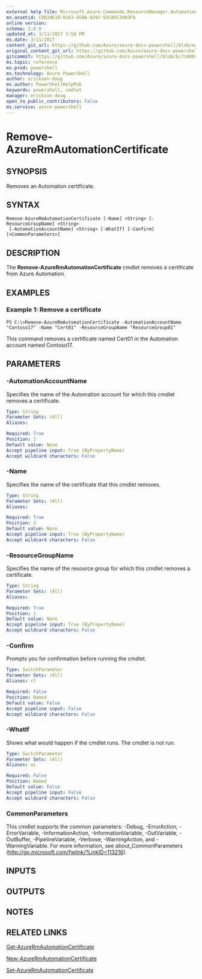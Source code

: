 ```yaml
---
external help file: Microsoft.Azure.Commands.ResourceManager.Automation.dll-Help.xml
ms.assetid: C0B24E18-9163-458A-8297-93CB5C2003FA
online version: 
schema: 2.0.0
updated_at: 3/11/2017 3:58 PM
ms.date: 3/11/2017
content_git_url: https://github.com/Azure/azure-docs-powershell/blob/master/azureps-cmdlets-docs/ResourceManager/AzureRM.Automation/v2.6.0/Remove-AzureRMAutomationCertificate.md
original_content_git_url: https://github.com/Azure/azure-docs-powershell/blob/master/azureps-cmdlets-docs/ResourceManager/AzureRM.Automation/v2.6.0/Remove-AzureRMAutomationCertificate.md
gitcommit: https://github.com/Azure/azure-docs-powershell/blob/bc71000aa3c7f754b95442dcc415a7324626a15c/azureps-cmdlets-docs/ResourceManager/AzureRM.Automation/v2.6.0/Remove-AzureRMAutomationCertificate.md
ms.topic: reference
ms.prod: powershell
ms.technology: Azure PowerShell
author: erickson-doug
ms.author: PowerShellHelpPub
keywords: powershell, cmdlet
manager: erickson-doug
open_to_public_contributors: False
ms.service: azure-powershell
---
```


# Remove-AzureRmAutomationCertificate

## SYNOPSIS
Removes an Automation certificate.

## SYNTAX

```
Remove-AzureRmAutomationCertificate [-Name] <String> [-ResourceGroupName] <String>
 [-AutomationAccountName] <String> [-WhatIf] [-Confirm] [<CommonParameters>]
```

## DESCRIPTION
The **Remove-AzureRmAutomationCertificate** cmdlet removes a certificate from Azure Automation.

## EXAMPLES

### Example 1: Remove a certificate
```
PS C:\>Remove-AzureRmAutomationCertificate -AutomationAccountName "Contoso17" -Name "Cert01" -ResourceGroupName "ResourceGroup01"
```

This command removes a certificate named Cert01 in the Automation account named Contoso17.

## PARAMETERS

### -AutomationAccountName
Specifies the name of the Automation account for which this cmdlet removes a certificate.

```yaml
Type: String
Parameter Sets: (All)
Aliases: 

Required: True
Position: 2
Default value: None
Accept pipeline input: True (ByPropertyName)
Accept wildcard characters: False
```

### -Name
Specifies the name of the certificate that this cmdlet removes.

```yaml
Type: String
Parameter Sets: (All)
Aliases: 

Required: True
Position: 3
Default value: None
Accept pipeline input: True (ByPropertyName)
Accept wildcard characters: False
```

### -ResourceGroupName
Specifies the name of the resource group for which this cmdlet removes a certificate.

```yaml
Type: String
Parameter Sets: (All)
Aliases: 

Required: True
Position: 1
Default value: None
Accept pipeline input: True (ByPropertyName)
Accept wildcard characters: False
```

### -Confirm
Prompts you for confirmation before running the cmdlet.

```yaml
Type: SwitchParameter
Parameter Sets: (All)
Aliases: cf

Required: False
Position: Named
Default value: False
Accept pipeline input: False
Accept wildcard characters: False
```

### -WhatIf
Shows what would happen if the cmdlet runs.
The cmdlet is not run.

```yaml
Type: SwitchParameter
Parameter Sets: (All)
Aliases: wi

Required: False
Position: Named
Default value: False
Accept pipeline input: False
Accept wildcard characters: False
```

### CommonParameters
This cmdlet supports the common parameters: -Debug, -ErrorAction, -ErrorVariable, -InformationAction, -InformationVariable, -OutVariable, -OutBuffer, -PipelineVariable, -Verbose, -WarningAction, and -WarningVariable. For more information, see about_CommonParameters (http://go.microsoft.com/fwlink/?LinkID=113216).

## INPUTS

## OUTPUTS

## NOTES

## RELATED LINKS

[Get-AzureRmAutomationCertificate](xref:ResourceManager/AzureRM.Automation/v2.6.0/Get-AzureRMAutomationCertificate.md)

[New-AzureRmAutomationCertificate](xref:ResourceManager/AzureRM.Automation/v2.6.0/New-AzureRMAutomationCertificate.md)

[Set-AzureRmAutomationCertificate](xref:ResourceManager/AzureRM.Automation/v2.6.0/Set-AzureRMAutomationCertificate.md)


